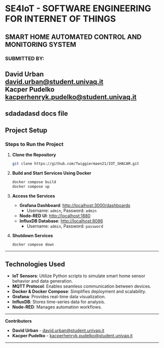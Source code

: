 # SE4IoT - SOFTWARE ENGINEERING FOR INTERNET OF THINGS  

## SMART HOME AUTOMATED CONTROL AND MONITORING SYSTEM  


### SUBMITTED BY:  
**David Urban**  
david.urban@student.univaq.it  
**Kacper Pudelko**  
kacperhenryk.pudelko@student.univaq.it  
---
sdadadasd docs file
---

## Project Setup  
### Steps to Run the Project  
1. **Clone the Repository**  
   ```sh  
   git clone https://github.com/Twiggiermaen21/IOT_SHACAM.git
   ```  
2. **Build and Start Services Using Docker**  
   ```sh  
   docker compose build  
   docker compose up  
   ```  
3. **Access the Services**  
   - **Grafana Dashboard**: [http://localhost:3000/dashboards](http://localhost:3000/dashboards)  
     - Username: `admin`, Password: `admin`  
   - **Node-RED UI**: [http://localhost:1880](http://localhost:1880)  
   - **InfluxDB Database**: [http://localhost:8086](http://localhost:8086)  
     - Username: `admin`, Password: `password`  
 

4. **Shutdown Services**  
   ```sh  
   docker compose down  
   ```  

---

## Technologies Used  
- **IoT Sensors**: Utilize Python scripts to simulate smart home sensor behavior and data generation.  
- **MQTT Protocol**: Enables seamless communication between devices.  
- **Docker & Docker Compose**: Simplifies deployment and scalability.  
- **Grafana**: Provides real-time data visualization.  
- **InfluxDB**: Stores time-series data for analysis.  
- **Node-RED**: Manages automation workflows.  



---

**Contributors**  
- **David Urban** - david.urban@student.univaq.it  
- **Kacper Pudelko** - kacperhenryk.pudelko@student.univaq.it  

---



